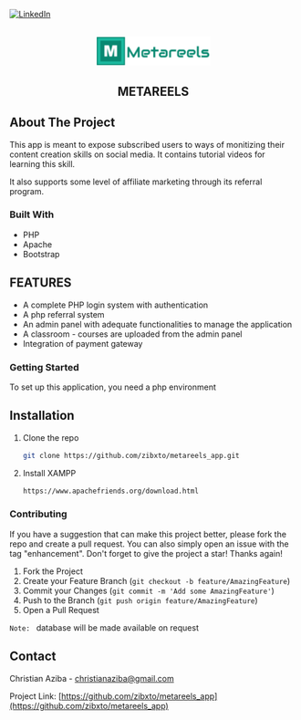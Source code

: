 <!-- PROJECT SHIELDS -->
[![LinkedIn][linkedin-shield]][linkedin-url]

<!-- PROJECT LOGO -->
<br />
<div align="center">
  <a href="https://github.com/zibxto/metareels_app">
    <img src="img/logo.png" alt="Logo" width="40%" height="40%">
  </a>
</div>

  <h2 align="center">METAREELS</h2>

  <!-- ABOUT THE PROJECT -->
## About The Project

This app is meant to expose subscribed users to ways of monitizing their content creation skills on social media. It contains tutorial videos for learning this skill.

It also supports some level of affiliate marketing through its referral program.


### Built With

* PHP
* Apache
* Bootstrap

<!-- FEATURES -->
## FEATURES

* A complete PHP login system with authentication
* A php referral system
* An admin panel with adequate functionalities to manage the application
* A classroom - courses are uploaded from the admin panel
* Integration of payment gateway

<!-- GETTING STARTED -->
### Getting Started

To set up this application, you need a php environment

## Installation

1. Clone the repo
   ```sh
   git clone https://github.com/zibxto/metareels_app.git
   ```
2. Install XAMPP
    ```sh
   https://www.apachefriends.org/download.html
    ```

<!-- CONTRIBUTING -->
### Contributing

If you have a suggestion that can make this project better, please fork the repo and create a pull request. You can also simply open an issue with the tag "enhancement".
Don't forget to give the project a star! Thanks again!

1. Fork the Project
2. Create your Feature Branch (`git checkout -b feature/AmazingFeature`)
3. Commit your Changes (`git commit -m 'Add some AmazingFeature'`)
4. Push to the Branch (`git push origin feature/AmazingFeature`)
5. Open a Pull Request

`Note: ` database will be made available on request


<!-- CONTACT -->
## Contact

Christian Aziba - christianaziba@gmail.com

Project Link: [https://github.com/zibxto/metareels_app](https://github.com/zibxto/metareels_app)


[linkedin-shield]: https://img.shields.io/badge/-LinkedIn-black.svg?style=for-the-badge&logo=linkedin&colorB=555
[linkedin-url]: https://linkedin.com/in/christianaziba
